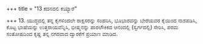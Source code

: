+++
title = "13 ಕದನದಲಿ ಕಯ್ಯಾರೆ"

+++
13. ಯುದ್ಧದಲ್ಲಿ ತನ್ನ ಕೈಗಳಿಂದಲೇ ರಾಕ್ಷಸರನ್ನು ಸಂಹರಿಸಿ, ಭೂಭಾರವನ್ನು ಬೇರೆಯವರ ಕೈಯಿಂದ ನಾಶಪಡಿಸಿ, ಕೊಟ್ಟ ಭಾಷೆಯನ್ನು ಉತ್ತರಾಯವೆನ್ನಿಸಿ, ಭೀಷ್ಮನನ್ನು ಪಾರಲೌಕಿಕದ ಆನಂದಲ್ಲಿ (ಸ್ವರ್ಗದಲ್ಲಿ) ಸೇರಿಸಿ, ಪರಮ ಸಂತೋಷದಿಂದ ಕೃಷ್ಣ ತನ್ನ ನಗರವಾದ ದ್ವಾರಕೆಗೆ ಪ್ರಯಾಣ ಮಾಡಿದ.